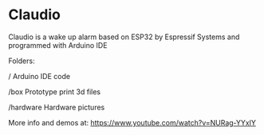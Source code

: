 # Claudio
Claudio is a wake up alarm based on ESP32 by Espressif Systems and programmed with Arduino IDE

Folders:

/          Arduino IDE code

/box       Prototype print 3d files

/hardware  Hardware pictures



More info and demos at: https://www.youtube.com/watch?v=NURag-YYxIY


